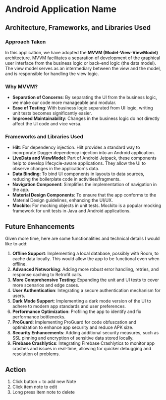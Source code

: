 # Android Application Name

## Architecture, Frameworks, and Libraries Used

### Approach Taken

In this application, we have adopted the **MVVM (Model-View-ViewModel)** architecture. MVVM facilitates a separation of development of the graphical user interface from the business logic or back-end logic (the data model). The view model serves as an intermediary between the view and the model, and is responsible for handling the view logic.

### Why MVVM?

- **Separation of Concerns**: By separating the UI from the business logic, we make our code more manageable and modular.
- **Ease of Testing**: With business logic separated from UI logic, writing unit tests becomes significantly easier.
- **Improved Maintainability**: Changes in the business logic do not directly affect the UI code and vice versa.

### Frameworks and Libraries Used

- **Hilt**: For dependency injection. Hilt provides a standard way to incorporate Dagger dependency injection into an Android application.
- **LiveData and ViewModel**: Part of Android Jetpack, these components help to develop lifecycle-aware applications. They allow the UI to observe changes in the application's data.
- **Data Binding**: To bind UI components in layouts to data sources, reducing the boilerplate code in activities/fragments.
- **Navigation Component**: Simplifies the implementation of navigation in the app.
- **Material Design Components**: To ensure that the app conforms to the Material Design guidelines, enhancing the UI/UX.
- **Mockito**: For mocking objects in unit tests. Mockito is a popular mocking framework for unit tests in Java and Android applications.

## Future Enhancements

Given more time, here are some functionalities and technical details I would like to add:

1. **Offline Support**: Implementing a local database, possibly with Room, to cache data locally. This would allow the app to be functional even when offline.
2. **Advanced Networking**: Adding more robust error handling, retries, and response caching to Retrofit calls.
3. **More Comprehensive Testing**: Expanding the unit and UI tests to cover more scenarios and edge cases.
4. **User Authentication**: Integrating a secure authentication mechanism for users.
5. **Dark Mode Support**: Implementing a dark mode version of the UI to adhere to modern app standards and user preferences.
6. **Performance Optimization**: Profiling the app to identify and fix performance bottlenecks.
7. **ProGuard**: Implementing ProGuard for code obfuscation and optimization to enhance app security and reduce APK size.
8. **Security Enhancements**: Adding additional security measures, such as SSL pinning and encryption of sensitive data stored locally.
9. **Firebase Crashlytics**: Integrating Firebase Crashlytics to monitor app crashes and issues in real-time, allowing for quicker debugging and resolution of problems.

## Action

1. Click button + to add new Note
2. Click item note to edit
3. Long press item note to delete